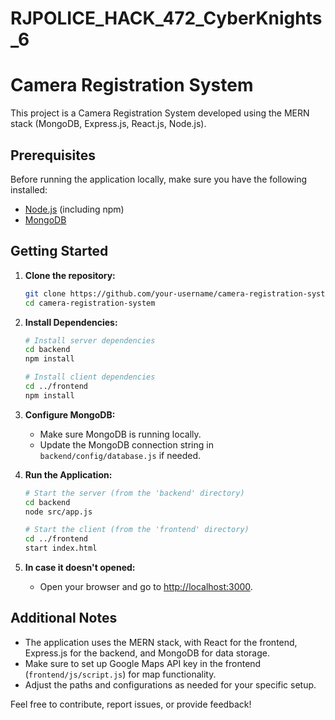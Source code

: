 # RJPOLICE_HACK_472_CyberKnights_6
# Camera Registration System

This project is a Camera Registration System developed using the MERN stack (MongoDB, Express.js, React.js, Node.js).

## Prerequisites

Before running the application locally, make sure you have the following installed:

- [Node.js](https://nodejs.org/) (including npm)
- [MongoDB](https://www.mongodb.com/try/download/community)

## Getting Started

1. **Clone the repository:**

    ```bash
    git clone https://github.com/your-username/camera-registration-system.git
    cd camera-registration-system
    ```

2. **Install Dependencies:**

    ```bash
    # Install server dependencies
    cd backend
    npm install

    # Install client dependencies
    cd ../frontend
    npm install
    ```

3. **Configure MongoDB:**

    - Make sure MongoDB is running locally.
    - Update the MongoDB connection string in `backend/config/database.js` if needed.

4. **Run the Application:**

    ```bash
    # Start the server (from the 'backend' directory)
    cd backend
    node src/app.js

    # Start the client (from the 'frontend' directory)
    cd ../frontend
    start index.html
    ```

5. **In case it doesn't opened:**

    - Open your browser and go to [http://localhost:3000](http://localhost:3000).

## Additional Notes

- The application uses the MERN stack, with React for the frontend, Express.js for the backend, and MongoDB for data storage.
- Make sure to set up Google Maps API key in the frontend (`frontend/js/script.js`) for map functionality.
- Adjust the paths and configurations as needed for your specific setup.

Feel free to contribute, report issues, or provide feedback!

